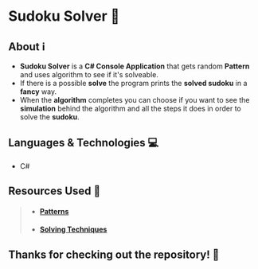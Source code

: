 # Sudoku Solver 🎲

## About ℹ️

- **Sudoku Solver** is a **C# Console Application** that gets random **Pattern** and uses algorithm to see if it's solveable.
- If there is a possible **solve** the program prints the **solved sudoku** in a **fancy** way.
- When the **algorithm** completes you can choose if you want to see the **simulation** behind the algorithm and all the steps it does in order to solve the **sudoku**.

## Languages & Technologies 💻

- C#

## Resources Used 📝

> - #### <a href="https://sudokuprimer.com/patterns.php">Patterns</a>
> - #### <a href="https://www.conceptispuzzles.com/index.aspx?uri=puzzle/sudoku/techniques">Solving Techniques</a>

## Thanks for checking out the repository! 💚
